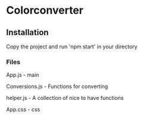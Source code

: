 # Colorconverter

## Installation
Copy the project and run 'npm start' in your directory

### Files
App.js - main

Conversions.js - Functions for converting

helper.js - A collection of nice to have functions

App.css - css


